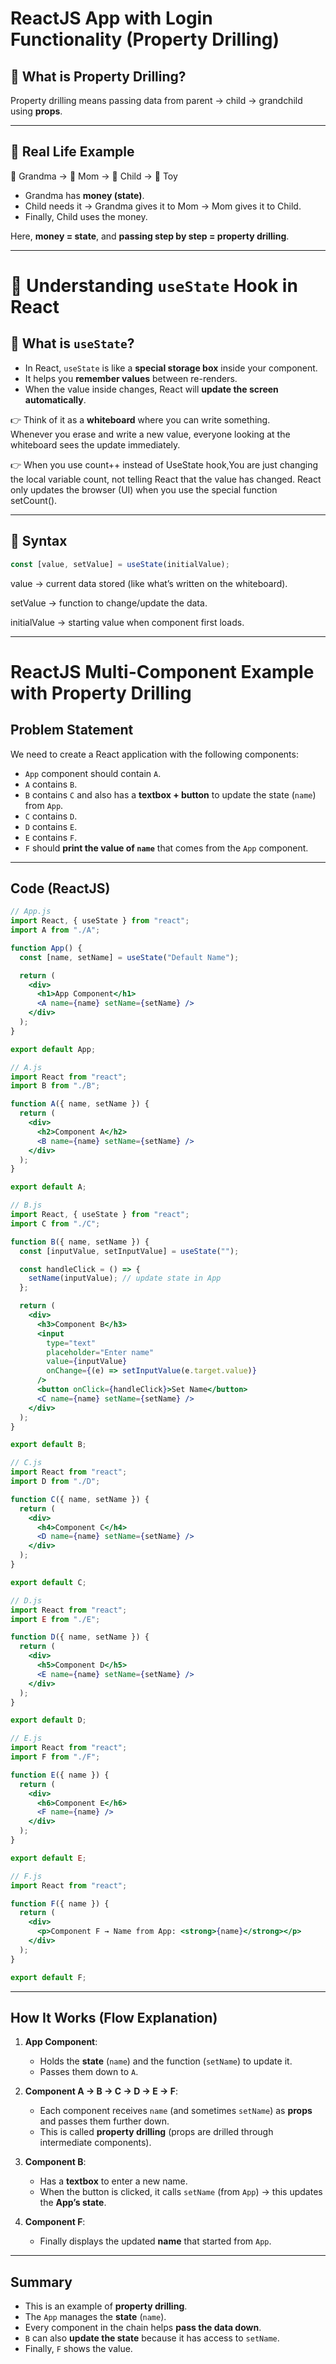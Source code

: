 # ReactJS App with Login Functionality (Property Drilling)

## 🔹 What is Property Drilling?
Property drilling means passing data from parent → child → grandchild using **props**.

---

## 🔹 Real Life Example
👵 Grandma → 👩 Mom → 👧 Child → 🧸 Toy  

- Grandma has **money (state)**.  
- Child needs it → Grandma gives it to Mom → Mom gives it to Child.  
- Finally, Child uses the money.  

Here, **money = state**, and **passing step by step = property drilling**.

---

# 📘 Understanding `useState` Hook in React

## 🔹 What is `useState`?

- In React, `useState` is like a **special storage box** inside your component.  
- It helps you **remember values** between re-renders.  
- When the value inside changes, React will **update the screen automatically**.  

👉 Think of it as a **whiteboard** where you can write something.  
Whenever you erase and write a new value, everyone looking at the whiteboard sees the update immediately.  

👉 When you use count++ instead of UseState hook,You are just changing the local variable count, not telling React that the value has changed.
React only updates the browser (UI) when you use the special function setCount().

---

## 🔹 Syntax

```javascript
const [value, setValue] = useState(initialValue);
```
value → current data stored (like what’s written on the whiteboard).

setValue → function to change/update the data.

initialValue → starting value when component first loads.

---
# ReactJS Multi-Component Example with Property Drilling  

## Problem Statement  
We need to create a React application with the following components:  

- `App` component should contain `A`.  
- `A` contains `B`.  
- `B` contains `C` and also has a **textbox + button** to update the state (`name`) from `App`.  
- `C` contains `D`.  
- `D` contains `E`.  
- `E` contains `F`.  
- `F` should **print the value of `name`** that comes from the `App` component.  

---

## Code (ReactJS)  

```jsx
// App.js
import React, { useState } from "react";
import A from "./A";

function App() {
  const [name, setName] = useState("Default Name");

  return (
    <div>
      <h1>App Component</h1>
      <A name={name} setName={setName} />
    </div>
  );
}

export default App;

// A.js
import React from "react";
import B from "./B";

function A({ name, setName }) {
  return (
    <div>
      <h2>Component A</h2>
      <B name={name} setName={setName} />
    </div>
  );
}

export default A;

// B.js
import React, { useState } from "react";
import C from "./C";

function B({ name, setName }) {
  const [inputValue, setInputValue] = useState("");

  const handleClick = () => {
    setName(inputValue); // update state in App
  };

  return (
    <div>
      <h3>Component B</h3>
      <input
        type="text"
        placeholder="Enter name"
        value={inputValue}
        onChange={(e) => setInputValue(e.target.value)}
      />
      <button onClick={handleClick}>Set Name</button>
      <C name={name} setName={setName} />
    </div>
  );
}

export default B;

// C.js
import React from "react";
import D from "./D";

function C({ name, setName }) {
  return (
    <div>
      <h4>Component C</h4>
      <D name={name} setName={setName} />
    </div>
  );
}

export default C;

// D.js
import React from "react";
import E from "./E";

function D({ name, setName }) {
  return (
    <div>
      <h5>Component D</h5>
      <E name={name} setName={setName} />
    </div>
  );
}

export default D;

// E.js
import React from "react";
import F from "./F";

function E({ name }) {
  return (
    <div>
      <h6>Component E</h6>
      <F name={name} />
    </div>
  );
}

export default E;

// F.js
import React from "react";

function F({ name }) {
  return (
    <div>
      <p>Component F → Name from App: <strong>{name}</strong></p>
    </div>
  );
}

export default F;
```

---

## How It Works (Flow Explanation)  

1. **App Component**:  
   - Holds the **state** (`name`) and the function (`setName`) to update it.  
   - Passes them down to `A`.  

2. **Component A → B → C → D → E → F**:  
   - Each component receives `name` (and sometimes `setName`) as **props** and passes them further down.  
   - This is called **property drilling** (props are drilled through intermediate components).  

3. **Component B**:  
   - Has a **textbox** to enter a new name.  
   - When the button is clicked, it calls `setName` (from `App`) → this updates the **App’s state**.  

4. **Component F**:  
   - Finally displays the updated **name** that started from `App`.  

---



## Summary  

- This is an example of **property drilling**.  
- The `App` manages the **state** (`name`).  
- Every component in the chain helps **pass the data down**.  
- `B` can also **update the state** because it has access to `setName`.  
- Finally, `F` shows the value.  


